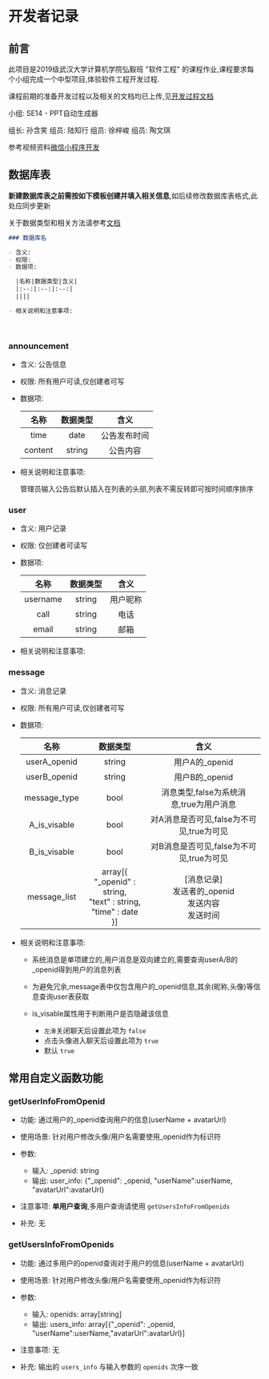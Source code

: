# 开发者记录

## 前言

此项目是2019级武汉大学计算机学院弘毅班 "软件工程" 的课程作业,课程要求每个小组完成一个中型项目,体验软件工程开发过程.

课程前期的准备开发过程以及相关的文档均已上传,见[开发过程文档](开发过程文档.md)

小组: SE14 - PPT自动生成器

组长: 孙含笑
组员: 陆知行
组员: 徐梓峻
组员: 陶文琪

参考视频资料[微信小程序开发](https://www.bilibili.com/video/BV1834y1676P)

## 数据库表

**新建数据库表之前需按如下模板创建并填入相关信息**,如后续修改数据库表格式,此处应同步更新

关于数据类型和相关方法请参考[文档](https://developers.weixin.qq.com/miniprogram/dev/reference/wxs/06datatype.html)

```markdown
### 数据库名

- 含义: 
- 权限: 
- 数据项:

  |名称|数据类型|含义|
  |:--:|:--:|:--:|
  ||||

- 相关说明和注意事项:

  
```

### announcement

- 含义: 公告信息
- 权限: 所有用户可读,仅创建者可写
- 数据项:

  |名称|数据类型|含义|
  |:--:|:--:|:--:|
  |time|date|公告发布时间|
  |content|string|公告内容|

- 相关说明和注意事项:

  管理员输入公告后默认插入在列表的头部,列表不需反转即可按时间顺序排序

### user

- 含义: 用户记录
- 权限: 仅创建者可读写
- 数据项:

  |名称|数据类型|含义|
  |:--:|:--:|:--:|
  |username|string|用户昵称|
  |call|string|电话|
  |email|string|邮箱|

- 相关说明和注意事项:

### message

- 含义: 消息记录
- 权限: 所有用户可读,仅创建者可写
- 数据项:

  |名称|数据类型|含义|
  |:--:|:--:|:--:|
  |userA_openid|string|用户A的_openid|
  |userB_openid|string|用户B的_openid|
  |message_type|bool|消息类型,false为系统消息,true为用户消息|
  |A_is_visable|bool|对A消息是否可见,false为不可见,true为可见|
  |B_is_visable|bool|对B消息是否可见,false为不可见,true为可见|
  |message_list|array[{<br>"_openid" : string,<br> "text" : string,<br> "time" : date<br>}]|[消息记录]</br>发送者的_openid<br>发送内容</br>发送时间|

- 相关说明和注意事项:

  - 系统消息是单项建立的,用户消息是双向建立的,需要查询userA/B的_openid得到用户的消息列表
  - 为避免冗余,message表中仅包含用户的_openid信息,其余(昵称,头像)等信息查询user表获取
  - is_visable属性用于判断用户是否隐藏该信息

    - `左滑`关闭聊天后设置此项为 `false`
    - 点击头像进入聊天后设置此项为 `true`
    - 默认 `true`


## 常用自定义函数功能

### getUserInfoFromOpenid

- 功能: 通过用户的_openid查询用户的信息(userName + avatarUrl)
- 使用场景: 针对用户修改头像/用户名需要使用_openid作为标识符
- 参数:

  - 输入: _openid: string
  - 输出: user_info: {"_openid": _openid, "userName":userName, "avatarUrl":avatarUrl}

- 注意事项: **单用户查询**,多用户查询请使用 `getUsersInfoFromOpenids`
- 补充: 无

### getUsersInfoFromOpenids

- 功能: 通过多用户的openid查询对于用户的信息(userName + avatarUrl)
- 使用场景: 针对用户修改头像/用户名需要使用_openid作为标识符
- 参数:
  
  - 输入: openids: array[string]
  - 输出: users_info: array[{"_openid": _openid, "userName":userName,"avatarUrl":avatarUrl}]

- 注意事项: 无
- 补充: 输出的 `users_info` 与输入参数的 `openids` 次序一致
